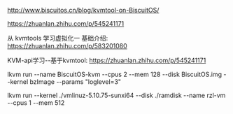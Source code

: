 http://www.biscuitos.cn/blog/kvmtool-on-BiscuitOS/

https://zhuanlan.zhihu.com/p/545241171

从 kvmtools 学习虚拟化一 基础介绍: https://zhuanlan.zhihu.com/p/583201080

KVM-api学习--基于kvmtool: https://zhuanlan.zhihu.com/p/545241171



lkvm run --name BiscuitOS-kvm --cpus 2 --mem 128 --disk BiscuitOS.img --kernel bzImage --params "loglevel=3"

lkvm run --kernel ./vmlinuz-5.10.75-sunxi64 --disk ./ramdisk --name rzl-vm --cpus 1 --mem 512

